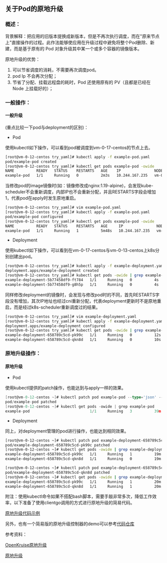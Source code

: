 ## 关于Pod的原地升级

### 概述：
背景解释：把应用的旧版本提换成新版本，但是不再次执行调度，而在"原来节点上"直接操作的过程。此作法能够使应用在升级过程中避免将整个Pod删除、新建，而是基于原有的 Pod 对象升级其中某一个或多个容器的镜像版本。

原地升级的优势：
1. 可以节省调度的消耗，不需要再次调度pod。
2. pod Ip 不会再次分配；
3. 节省了分配、挂载远程盘的耗时，Pod 还使用原有的 PV（且都是已经在 Node 上挂载好的）；



### 一般操作：
#### 一般升级
(重点比较一下pod与deployment的区别)：
- Pod

使用kubectl如下操作，可以看到pod被调度到vm-0-17-centos的节点上去。
```bash
[root@vm-0-12-centos try_yaml]# kubectl apply -f example-pod.yaml
pod/example-pod created
[root@vm-0-12-centos try_yaml]# kubectl get pods example-pod -owide
NAME          READY   STATUS    RESTARTS   AGE    IP               NODE             NOMINATED NODE   READINESS GATES
example-pod   1/1     Running   0          2m3s   10.244.167.235   vm-0-17-centos   <none>           <none>
```
当修改pod的image镜像时(如：镜像修改成nginx:1.19-alpine)，会发现kube-scheduler不会重新调度，内部IP也不会重新分配，并且RESTARTS字段会增加1，代表pod在apply时发生原地重启。
```bash
[root@vm-0-12-centos try_yaml]# vim example-pod.yaml
[root@vm-0-12-centos try_yaml]# kubectl apply -f example-pod.yaml
pod/example-pod configured
[root@vm-0-12-centos try_yaml]# kubectl get pods example-pod -owide
NAME          READY   STATUS    RESTARTS   AGE     IP               NODE             NOMINATED NODE   READINESS GATES
example-pod   1/1     Running   1          5m48s   10.244.167.235   vm-0-17-centos   <none>           <none>
```
- Deployment

使用kubectl如下操作，可以看到在vm-0-17-centos与vm-0-13-centos上k8s分别创建出pod。
```bash
[root@vm-0-12-centos try_yaml]# kubectl apply -f example-deployment.yaml
deployment.apps/example-deployment created
[root@vm-0-12-centos try_yaml]# kubectl get pods -owide | grep example-deployment
example-deployment-5b77458df9-ft784   1/1     Running   0          4s     10.244.167.234   vm-0-17-centos   <none>           <none>
example-deployment-5b77458df9-g8h5p   1/1     Running   0          4s     10.244.182.178   vm-0-13-centos   <none>           <none>
```
同样修改deployment的镜像时，会发现与修改pod时的不同，首先RESTARTS字段没有增加，其次IP地址也经过cni重新分配，代表deployment更新时不是原地重启，而是经过k8s-scheduler重新调度过的结果。
```bash
[root@vm-0-12-centos try_yaml]# vim example-deployment.yaml
[root@vm-0-12-centos try_yaml]# kubectl apply -f example-deployment.yaml
deployment.apps/example-deployment configured
[root@vm-0-12-centos try_yaml]# kubectl get pods -owide | grep example-deployment
example-deployment-658789c5cd-pk99c   1/1     Running   0          12s    10.244.182.164   vm-0-13-centos   <none>           <none>
example-deployment-658789c5cd-qkn8d   1/1     Running   0          10s    10.244.167.236   vm-0-17-centos   <none>           <none>
```

### 原地升级操作：
#### 原地升级

- Pod

使用kubectl提供的patch操作，也能达到与apply一样的效果。

```go
[root@vm-0-12-centos ~]# kubectl patch pod example-pod --type='json' --patch='[{"op": "replace", "path": "/spec/containers/0/image", "value": "nginx:1.19-alpine"}]'
pod/example-pod patched
[root@vm-0-12-centos ~]# kubectl get pods -owide | grep example-pod
example-pod                           1/1     Running   3          39m    10.244.167.235   vm-0-17-centos   <none>           <none>
```

- Deployment

同上，对deployment管理的pod进行操作，也能达到相同效果。

```bash
[root@vm-0-12-centos ~]# kubectl patch pod example-deployment-658789c5cd-pk99c --type='json' --patch='[{"op": "replace", "path": "/spec/containers/0/image", "value": "nginx:1.18-alpine"}]'
pod/example-deployment-658789c5cd-pk99c patched
[root@vm-0-12-centos ~]# kubectl get pods -owide | grep example-deployment
example-deployment-658789c5cd-pk99c   1/1     Running   1          19m    10.244.182.164   vm-0-13-centos   <none>           <none>
example-deployment-658789c5cd-qkn8d   1/1     Running   0          19m    10.244.167.236   vm-0-17-centos   <none>           <none>

[root@vm-0-12-centos ~]# kubectl patch pod example-deployment-658789c5cd-qkn8d --type='json' --patch='[{"op": "replace", "path": "/spec/containers/0/image", "value": "nginx:1.18-alpine"}]'
pod/example-deployment-658789c5cd-qkn8d patched
[root@vm-0-12-centos ~]# kubectl get pods -owide | grep example-deployment
example-deployment-658789c5cd-pk99c   1/1     Running   1          20m    10.244.182.164   vm-0-13-centos   <none>           <none>
example-deployment-658789c5cd-qkn8d   1/1     Running   1          20m    10.244.167.236   vm-0-17-centos   <none>           <none>
```

附注：使用kubectl命令如果不搭配bash脚本，需要手敲非常多次，降低工作效率，以下准备了使用clientgo调用的方式进行原地升级的简易代码。

[原地升级代码示例](../demo/examples/restart)

另外，也有一个简易版的原地升级控制器的demo可以参考[代码仓库](https://github.com/googs1025/podReStarter-operator)

参考资料：

[OpenKruise原地升级](https://developer.aliyun.com/article/765421)

[原地升级](https://jimmysong.io/kubernetes-handbook/practice/in-place-update.html)

